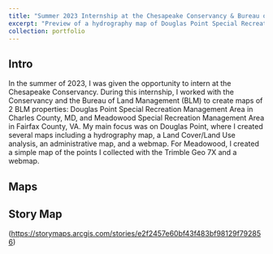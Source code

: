 ```yaml
---
title: "Summer 2023 Internship at the Chesapeake Conservancy & Bureau of Land Management"
excerpt: "Preview of a hydrography map of Douglas Point Special Recreation Management Area<br/><img src='/images/dp_hydro_preview.png'>"
collection: portfolio
---
```

## **Intro**
In the summer of 2023, I was given the opportunity to intern at the Chesapeake Conservancy. During this internship, I worked with the Conservancy and the Bureau of Land Management (BLM) to create maps of 2 BLM properties: Douglas Point Special Recreation Management Area in Charles County, MD, and Meadowood Special Recreation Management Area in Fairfax County, VA. My main focus was on Douglas Point, where I created several maps including a hydrography map, a Land Cover/Land Use analysis, an administrative map, and a webmap. For Meadowood, I created a simple map of the points I collected with the Trimble Geo 7X and a webmap.

## **Maps**


## **Story Map**
(https://storymaps.arcgis.com/stories/e2f2457e60bf43f483bf98129f792856)
